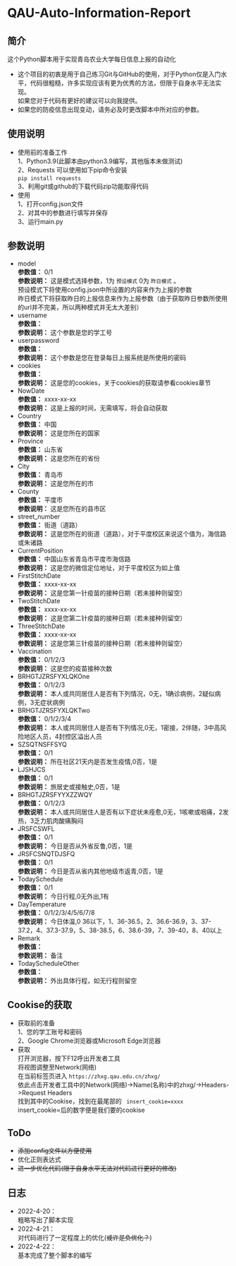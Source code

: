 # QAU-Auto-Information-Report
## 简介
这个Python脚本用于实现青岛农业大学每日信息上报的自动化  
  
* 这个项目的初衷是用于自己练习Git与GitHub的使用，对于Python仅是入门水平，代码很粗糙，许多实现应该有更为优秀的方法，但限于自身水平无法实现。  
如果您对于代码有更好的建议可以向我提供。
* 如果您的防疫信息出现变动，请务必及时更改脚本中所对应的参数。

## 使用说明
* 使用前的准备工作  
1、Python3.9(此脚本由python3.9编写，其他版本未做测试)   
2、Requests 可以使用如下pip命令安装  
` pip install requests `  
3、利用git或github的下载代码zip功能取得代码
* 使用  
1、打开config.json文件  
2、对其中的参数进行填写并保存     
3、运行main.py  
  
## 参数说明
* model  
**参数值：** 0/1   
**参数说明：** 这是模式选择参数，1为 ` 预设模式 ` 0为 ` 昨日模式 ` 。  
预设模式下将使用config.json中所设置的内容来作为上报的参数  
昨日模式下将获取昨日的上报信息来作为上报参数（由于获取昨日参数所使用的url并不完美，所以两种模式并无太大差别）
* username  
**参数值：**   
**参数说明：** 这个参数是您的学工号
* userpassword  
**参数值：**  
**参数说明：** 这个参数是您在登录每日上报系统是所使用的密码
* cookies  
**参数值：**   
**参数说明：** 这是您的cookies，关于cookies的获取请参看cookies章节
* NowDate  
**参数值：**  xxxx-xx-xx  
**参数说明：** 这是上报的时间，无需填写，将会自动获取
* Country  
**参数值：**  中国  
**参数说明：** 这是您所在的国家
* Province  
**参数值：**  山东省  
**参数说明：** 这是您所在的省份
* City  
**参数值：**  青岛市  
**参数说明：** 这是您所在的市
* County  
**参数值：**  平度市  
**参数说明：** 这是您所在的县市区
* street_number  
**参数值：**  街道（道路）  
**参数说明：** 这是您所在的街道（道路），对于平度校区来说这个值为，海信路或朱诸路
* CurrentPosition  
**参数值：**  中国山东省青岛市平度市海信路  
**参数说明：** 这是您的微信定位地址，对于平度校区为如上值
* FirstStitchDate  
**参数值：**  xxxx-xx-xx  
**参数说明：** 这是您第一针疫苗的接种日期（若未接种则留空）
* TwoStitchDate  
**参数值：**  xxxx-xx-xx  
**参数说明：** 这是您第二针疫苗的接种日期（若未接种则留空）
* ThreeStitchDate  
**参数值：**  xxxx-xx-xx  
**参数说明：** 这是您第三针疫苗的接种日期（若未接种则留空）
* Vaccination  
**参数值：**  0/1/2/3  
**参数说明：** 这是您的疫苗接种次数
* BRHGTJZRSFYXLQKOne  
**参数值：**  0/1/2/3   
**参数说明：** 本人或共同居住人是否有下列情况，0无，1确诊病例，2疑似病例，3无症状病例
* BRHGTJZRSFYXLQKTwo  
**参数值：**  0/1/2/3/4   
**参数说明：** 本人或共同居住人是否有下列情况,0无，1密接，2伴随，3中高风险地区人员，4封控区溢出人员
* SZSQTNSFFSYQ  
**参数值：**  0/1   
**参数说明：** 所在社区21天内是否发生疫情,0否，1是
* LJSHJCS  
**参数值：**  0/1   
**参数说明：** 旅居史或接触史,0否，1是
* BRHGTJZRSFYYXZZWQY  
**参数值：**  0/1/2/3  
**参数说明：** 本人或共同居住人是否有以下症状未痊愈,0无，1咳嗽或咽痛，2发热，3乏力肌肉酸痛胸闷
* JRSFCSWFL  
**参数值：**  0/1  
**参数说明：** 今日是否从外省反鲁,0否，1是
* JRSFCSNQTDJSFQ  
**参数值：**  0/1  
**参数说明：** 今日是否从省内其他地级市返青,0否，1是
* TodaySchedule  
**参数值：**  0/1  
**参数说明：** 今日行程,0无外出,1有
* DayTemperature  
**参数值：**  0/1/2/3/4/5/6/7/8  
**参数说明：** 今日体温,0 36以下，1、36-36.5，2、36.6-36.9，3、37-37.2，4、37.3-37.9，5、38-38.5，6、38.6-39，7、39-40，8、40以上
* Remark  
**参数值：**  
**参数说明：** 备注
* TodayScheduleOther  
**参数值：**  
**参数说明：** 外出具体行程，如无行程则留空  
  
  
## Cookise的获取  
* 获取前的准备  
1、您的学工账号和密码  
2、Google Chrome浏览器或Microsoft Edge浏览器  
* 获取  
打开浏览器，按下F12呼出开发者工具  
将视图调整至Network(网络)  
在当前标签页进入 ` https://zhxg.qau.edu.cn/zhxg/ `  
依此点击开发者工具中的Network(网络)->Name(名称)中的zhxg/->Headers->Request Headers  
找到其中的Cookise，找到在最尾部的 ` insert_cookie=xxxx`  
insert_cookie=后的数字便是我们要的cookise  
  

## ToDo
* ~~添加config文件以方便使用~~  
* 优化正则表达式  
* ~~进一步优化代码(限于自身水平无法对代码进行更好的修改)~~
## 日志  
* 2022-4-20：  
    粗略写出了脚本实现  
* 2022-4-21：  
    对代码进行了一定程度上的优化(~~或许是负优化？~~)  
* 2022-4-22：  
    基本完成了整个脚本的编写